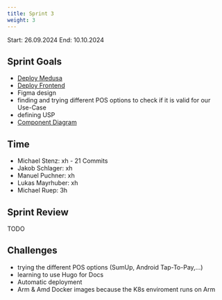 ```yaml
---
title: Sprint 3
weight: 3
---
```


<title>{{.Title}}</title>

Start: 26.09.2024
End: 10.10.2024

## Sprint Goals
- [Deploy Medusa](https://medusa.alex-brot.stenz.dev/app)
- [Deploy Frontend](https://alex-brot.stenz.dev)
- Figma design
- finding and trying different POS options to check if it is valid for our Use-Case
- defining USP
- [Component Diagram](/docs/docs/diagrams/component-diagram)

## Time
- Michael Stenz: xh - 21 Commits
- Jakob Schlager: xh
- Manuel Puchner: xh
- Lukas Mayrhuber: xh
- Michael Ruep: 3h

## Sprint Review
TODO


## Challenges
- trying the different POS options (SumUp, Android Tap-To-Pay,...)
- learning to use Hugo for Docs
- Automatic deployment
- Arm & Amd Docker images because the K8s enviroment runs on Arm
